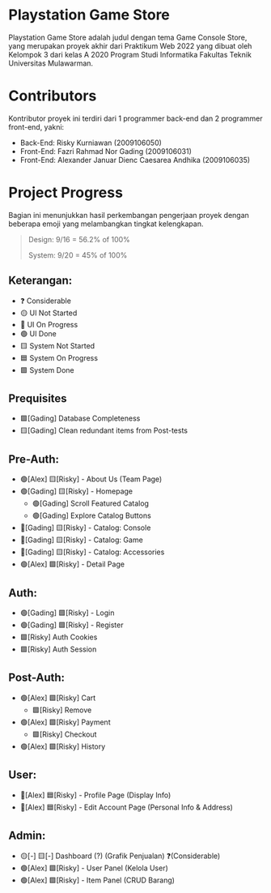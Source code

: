 # Playstation Game Store
Playstation Game Store adalah judul dengan tema Game Console Store, yang merupakan proyek akhir dari Praktikum Web 2022 yang dibuat oleh Kelompok 3 dari kelas A 2020 Program Studi Informatika Fakultas Teknik Universitas Mulawarman.

# Contributors
Kontributor proyek ini terdiri dari 1 programmer back-end dan 2 programmer front-end, yakni:
- Back-End: Risky Kurniawan (2009106050)
- Front-End: Fazri Rahmad Nor Gading (2009106031)
- Front-End: Alexander Januar Dienc Caesarea Andhika (2009106035)

# Project Progress
Bagian ini menunjukkan hasil perkembangan pengerjaan proyek dengan beberapa emoji yang melambangkan tingkat kelengkapan.

> Design: 
> 9/16 = 56.2% of 100%
> 
> System:
> 9/20 = 45% of 100%

## Keterangan:
- ❓ Considerable
- 🟡 UI Not Started
- 🔵 UI On Progress
- 🟢 UI Done
- 🟨 System Not Started
- 🟦 System On Progress
- 🟩 System Done

## Prequisites
- 🟩[Gading] Database Completeness
- 🟨[Gading] Clean redundant items from Post-tests

## Pre-Auth:
- 🟢[Alex] 🟨[Risky] - About Us (Team Page) 
- 🟢[Gading] 🟨[Risky] - Homepage
  - 🟢[Gading] Scroll Featured Catalog
  - 🟢[Gading] Explore Catalog Buttons  
- 🔵[Gading] 🟨[Risky] - Catalog: Console
- 🔵[Gading] 🟨[Risky] - Catalog: Game 
- 🔵[Gading] 🟨[Risky] - Catalog: Accessories 
- 🟢[Alex]   🟩[Risky] - Detail Page 

## Auth:
- 🟢[Gading]   🟩[Risky] - Login
- 🟢[Gading]   🟩[Risky] - Register
- 🟩[Risky] Auth Cookies 
- 🟩[Risky] Auth Session

## Post-Auth:
- 🟢[Alex]   🟩[Risky] Cart
  - 🟩[Risky] Remove
- 🟢[Alex]   🟩[Risky] Payment
  - 🟩[Risky] Checkout
- 🟢[Alex]   🟩[Risky] History

## User:
- 🔵[Alex] 🟦[Risky] - Profile Page (Display Info) 
- 🔵[Alex] 🟦[Risky] - Edit Account Page (Personal Info & Address)

## Admin:
- 🟡[-] 🟨[-] Dashboard (?) (Grafik Penjualan) ❓(Considerable) 
- 🟢[Alex] 🟩[Risky] - User Panel (Kelola User) 
- 🟢[Alex] 🟩[Risky] - Item Panel (CRUD Barang) 

